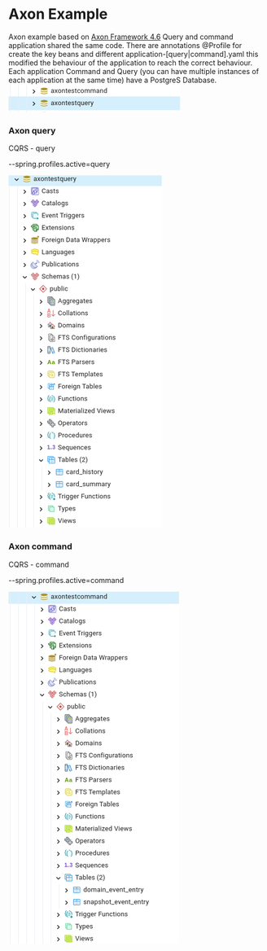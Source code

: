 # Axon Example
Axon example based on [Axon Framework 4.6](https://docs.axoniq.io/reference-guide/v/4.6/)
Query and command application shared the same code.
There are annotations @Profile for create the key beans
and different application-[query|command].yaml this modified the behaviour of the
application to reach the correct behaviour.
Each application Command and Query (you can have multiple instances of each application at the same time)
have a PostgreS Database.
![](doc/images/databases.png)

### Axon query 
CQRS - query 

--spring.profiles.active=query

![](doc/images/databases_query.png)



### Axon command
CQRS - command

--spring.profiles.active=command

![](doc/images/databases_command.png)
